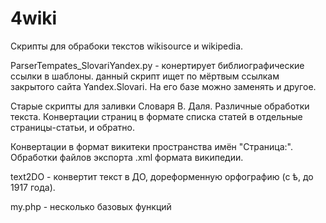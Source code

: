 # 4wiki
Скрипты для обрабоки текстов wikisource и wikipedia.

ParserTempates_SlovariYandex.py - конертирует библиографические ссылки в шаблоны. данный скрипт ищет по мёртвым ссылкам закрытого сайта Yandex.Slovari. На его базе можно заменять и другое.

Старые скрипты для заливки Словаря В. Даля. Различные обработки текста. Конвертации страниц в формате списка статей в отдельные страницы-статьи, и обратно. 

Конвертации в формат викитеки пространства имён "Страница:".
Обработки файлов экспорта .xml формата википедии.

text2DO - конвертит текст в ДО, дореформенную орфографию (с ѣ, до 1917 года).

my.php - несколько базовых функций
